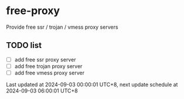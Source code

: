 
# free-proxy
Provide free ssr / trojan / vmess proxy servers


## TODO list
- [ ] add free ssr proxy server
- [ ] add free trojan proxy server
- [ ] add free vmess proxy server

Last updated at 2024-09-03 00:00:01 UTC+8, next update schedule at 2024-09-03 06:00:01 UTC+8

